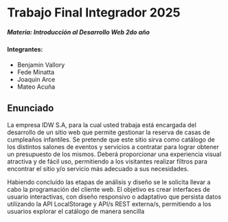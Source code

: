 # Trabajo Final Integrador 2025

##### Materia: Introducción al Desarrollo Web 2do año

#### Integrantes:

- Benjamin Vallory
- Fede Minatta
- Joaquin Arce
- Mateo Acuña

## Enunciado

La empresa IDW S.A, para la cual usted trabaja está encargada del desarrollo de un sitio web que permite
gestionar la reserva de casas de cumpleaños infantiles. Se pretende que este sitio sirva como catálogo de los
distintos salones de eventos y servicios a contratar para lograr obtener un presupuesto de los mismos.
Deberá proporcionar una experiencia visual atractiva y de fácil uso, permitiendo a los visitantes realizar
filtros para encontrar el sitio y/o servicio más adecuado a sus necesidades.

Habiendo concluído las etapas de análisis y diseño se le solicita llevar a cabo la programación del cliente
web. El objetivo es crear interfaces de usuario interactivas, con diseño responsivo o adaptativo que persista
datos utilizando la API LocalStorage y API/s REST externa/s, permitiendo a los usuarios explorar el catálogo
de manera sencilla

